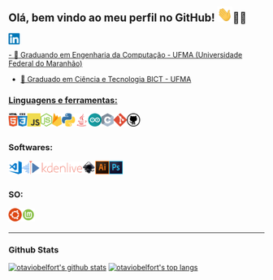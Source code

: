 <!--### Hi there 


**otaviobelfort/otaviobelfort** is a ✨ _special_ ✨ repository because its `README.md` (this file) appears on your GitHub profile.


-->

## Olá, bem vindo ao meu perfil no GitHub! <img src="https://github.com/rafaelfl/rafaelfl/blob/main/img/Hi.gif" width="30px">👨‍💻

<a href="https://www.linkedin.com/in/otavio-belfort-9075061b2/" target="_blank"><img align="left" alt="Otávio Belfort | LinkedIn" width="22px" src="https://github.com/otaviobelfort/otaviobelfort/blob/main/img/linkedin.svg" />

<br />
<br />
- 💼 Graduando em Engenharia da Computação -  UFMA (Universidade Federal do Maranhão)

- 💼 Graduado em Ciência e Tecnologia BICT - UFMA



### Linguagens e ferramentas:

<div>
    <a href="https://www.w3.org/html/" target="_blank"><img align="left" alt="HTML5" height="26px" src="https://github.com/otaviobelfort/otaviobelfort/blob/main/img/html5.svg" /></a>
    <a href="https://www.w3schools.com/css/" target="_blank"><img align="left" alt="CSS3" height="26px" src="https://github.com/otaviobelfort/otaviobelfort/blob/main/img/css3.svg" /></a>
    <a href="https://www.w3schools.com/js/" target="_blank"><img align="left" alt="Javascript" height="26px" src="https://github.com/otaviobelfort/otaviobelfort/blob/main/img/js.svg" /></a>
    <a href="https://nodejs.org/" target="_blank"><img align="left" alt="Node.JS" height="26px" src="https://github.com/otaviobelfort/otaviobelfort/blob/main/img/nodejs.svg" /></a>
    <a href="https://firebase.google.com/" target="_blank"><img align="left" alt="Firebase" height="26px" src="https://github.com/otaviobelfort/otaviobelfort/blob/main/img/firebase.svg" /></a>
    <a href="https://www.python.org" target="_blank"> <img align="left" alt="Python" height="26px" src="https://github.com/otaviobelfort/otaviobelfort/blob/main/img/python.svg"/> </a>
    <a href="https://www.java.com/" target="_blank"> <img align="left" alt="Java" height="26px" src="https://github.com/otaviobelfort/otaviobelfort/blob/main/img/java.svg"/> </a>
    <a href="https://www.arduino.cc/" target="_blank"> <img align="left" alt="C" height="26px" src="https://github.com/otaviobelfort/otaviobelfort/blob/main/img/arduino-logo-1.png"/> </a>
    <a href="https://www.cprogramming.com/" target="_blank"> <img align="left" alt="C" height="26px" src="https://github.com/otaviobelfort/otaviobelfort/blob/main/img/c-programming.svg"/> </a>
    <a href="https://git-scm.com/" target="_blank"> <img align="left" alt="Git" height="26px" src="https://github.com/otaviobelfort/otaviobelfort/blob/main/img/git.svg"/> </a>
    <a href="https://github.com/" target="_blank"> <img align="left" alt="GitHub" height="26px" src="https://github.com/otaviobelfort/otaviobelfort/blob/main/img/github.svg"/> </a>
</div>
<br />
<br />

### Softwares:
<img align="left" alt="Visual Studio Code" height="26px" src="https://raw.githubusercontent.com/github/explore/80688e429a7d4ef2fca1e82350fe8e3517d3494d/topics/visual-studio-code/visual-studio-code.png" />
<a href="https://kdenlive.org/en" target="_blank"> <img align="left" alt="XD" height="26px" src="https://github.com/otaviobelfort/otaviobelfort/blob/main/img/kdenlive-logo-hori.png"/> </a> 
<a href="https://inkscape.org" target="_blank"> <img align="left" alt="XD" height="26px" src="https://github.com/otaviobelfort/otaviobelfort/blob/main/img/inkscape-logo.svg"/> </a> 
<a href="https://www.adobe.com/in/products/illustrator.html" target="_blank"> <img align="left" alt="Illustrator" height="26px" src="https://github.com/otaviobelfort/otaviobelfort/blob/main/img/illustrator.svg"/> </a> 
<a href="https://www.photoshop.com/en" target="_blank"> <img align="left" alt="Photoshop" height="26px" src="https://github.com/otaviobelfort/otaviobelfort/blob/main/img/photoshop.svg"/> </a>

<br />
<br />

### SO:
<a href="https://ubuntu.com/" target="_blank"> <img align="left" alt="XD" height="26px" src="https://github.com/otaviobelfort/otaviobelfort/blob/main/img/Ubuntu.svg"/> </a> 
<a href="https://linuxmint.com/" target="_blank"> <img align="left" alt="XD" height="26px" src="https://github.com/otaviobelfort/otaviobelfort/blob/main/img/Linux-Mint.png"/> </a> 

<br />
<br />

---
### Github Stats

[![otaviobelfort's github stats](https://github-readme-stats.vercel.app/api?username=otaviobelfort&include_all_commits=true&count_private=true&show_icons=true&theme=algolia)](https://github.com/anuraghazra/github-readme-stats)
[![otaviobelfort's top langs](https://github-readme-stats-eight-theta.vercel.app/api/top-langs/?username=otaviobelfort&layout=compact&langs_count=8&theme=algolia)](https://github.com/anuraghazra/github-readme-stats)
